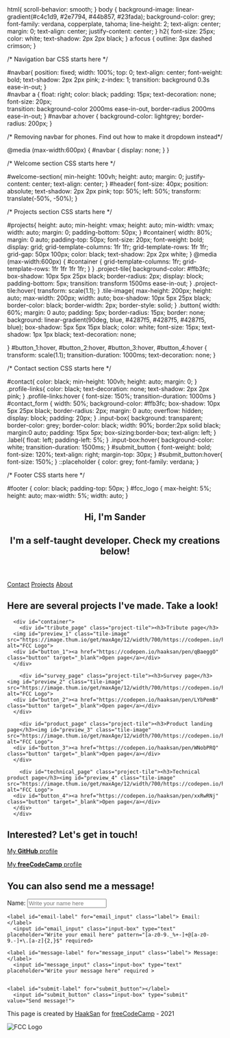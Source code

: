 <!DOCTYPE html>
<html lang="en">
  html{
  scroll-behavior: smooth;
}  
body {
  background-image: linear-gradient(#c4c1d9, #2e7794, #44b857, #23fada);
  background-color: grey;
  font-family: verdana, copperplate, tahoma;
  line-height: 2;
  text-align: center;
  margin: 0;
  text-align: center;
  justify-content: center;
}
h2{
  font-size: 25px;
  color: white;
  text-shadow: 2px 2px black;
}  
a:focus {
  outline: 3px dashed crimson;
}

/* Navigation bar CSS starts here */

#navbar{
  position: fixed;
  width: 100%;
  top: 0;
  text-align: center;
  font-weight: bold;
  text-shadow: 2px 2px pink;
  z-index: 1;
  transition: background 0.3s ease-in-out;
}    
#navbar a {
  float: right;
  color: black;
  padding: 15px;
  text-decoration: none;
  font-size: 20px;   
  transition: background-color 2000ms ease-in-out, border-radius 2000ms ease-in-out;
}
#navbar a:hover {
  background-color: lightgrey;
  border-radius: 200px;
}

/* Removing navbar for phones. Find out how to make it dropdown instead*/

@media (max-width:600px) {
#navbar {
  display: none;
}
}

/* Welcome section CSS starts here */

#welcome-section{
  min-height: 100vh;
  height: auto;
  margin: 0;
  justify-content: center;
  text-align: center;
}
#header{
  font-size: 40px;
  position: absolute;
  text-shadow: 2px 2px pink;
  top: 50%;
  left: 50%;
  transform: translate(-50%, -50%);
}

/* Projects section CSS starts here */

#projects{
  height: auto;
  min-height: vmax;
  height: auto;
  min-width: vmax;
  width: auto;
  margin: 0;
  padding-bottom: 50px;
}
#container{
  width: 80%;
  margin: 0 auto;
  padding-top: 50px;
  font-size: 20px;
  font-weight: bold;
  display: grid;
  grid-template-columns: 1fr 1fr;
  grid-template-rows: 1fr 1fr;
  grid-gap: 50px 100px;
  color: black;
  text-shadow: 2px 2px white;
}
@media (max-width:600px) {
#container {
  grid-template-columns: 1fr;
  grid-template-rows: 1fr 1fr 1fr 1fr;
}
}
.project-tile{
  background-color: #ffb3fc;
  box-shadow: 10px 5px 25px black;
  border-radius: 2px;
  display: block;
  padding-bottom: 5px;
  transition: transform 1500ms ease-in-out;
}
.project-tile:hover{
  transform: scale(1.1);
}
.tile-image{
  max-height: 200px;
  height: auto;
  max-width: 200px;
  width: auto;
  box-shadow: 10px 5px 25px black;
  border-color: black;
  border-width: 2px;
  border-style: solid;
}
.button{
  width: 60%;
  margin: 0 auto;
  padding: 5px;
  border-radius: 15px;
  border: none;
  background: linear-gradient(90deg, blue, #4287f5,   #4287f5, #4287f5, blue);
  box-shadow: 5px 5px 15px black;
  color: white;
  font-size: 15px;
  text-shadow: 1px 1px black;
  text-decoration: none;
  
}
#button_1:hover,
#button_2:hover,
#button_3:hover,
#button_4:hover {
  transform: scale(1.1);
  transition-duration: 1000ms;
  text-decoration: none;
}

/* Contact section CSS starts here */

#contact{
  color: black;
  min-height: 100vh;
  height: auto;
  margin: 0;
}  
.profile-links{
  color: black;
  text-decoration: none;
  text-shadow: 2px 2px pink; 
}
.profile-links:hover {
  font-size: 150%;
  transition-duration: 1000ms
}
#contact_form {
  width: 50%;
  background-color: #ffb3fc;
  box-shadow: 10px 5px 25px black;
  border-radius: 2px;
  margin: 0 auto;
  overflow: hidden;
  display: block;
  padding: 20px;
}
.input-box{
  background: transparent;
  border-color: grey;
  border-color: black;
  width: 90%;
  border:2px solid black;
  margin:0 auto;
  padding: 15px 5px;
  box-sizing:border-box;
  text-align: left;
}
.label{
  float: left;
  padding-left: 5%;
}
.input-box:hover{
  background-color: white;
  transition-duration: 1500ms;
}
#submit_button {
  font-weight: bold;
  font-size: 120%;
  text-align: right;
  margin-top: 30px;
}
#submit_button:hover{
  font-size: 150%;
}
::placeholder {
  color: grey;
  font-family: verdana;
}

/* Footer CSS starts here */

#footer {
  color: black;
  padding-top: 50px;
}
#fcc_logo {
  max-height: 5%;
  height: auto;
  max-width: 5%;
  width: auto;
}

  <head>
  <title>Sander Haak Portfolio Page</title>
</head>
  <body>
  
<script src="https://cdn.freecodecamp.org/testable-projects-fcc/v1/bundle.js"></script>
  
  <!-- I've tried my best to make this work my own. I've used information from FCC's curriculum and forum, W3Schools and other open forums and guides to make my own pages. If there has been any sort of infringement, feel free to contact me and I'll try and fix it. Contact info: shaak@live.nl -->
  
<section id="welcome-section">
    <header id="header">
    <h1> Hi, I'm Sander </h1>
    <h2>I'm a self-taught developer. Check my creations below!</h2>
    </header>
</section>
  
<nav id="navbar" class="navbar">
    <a href= "#contact" class="nav-link">Contact</a>
    <a href= "#projects" class="nav-link">Projects</a>
    <a href= "#welcome-section" class="nav-link">About</a>
</nav>
  
<!-- Projects section starts here --> 
  
 <main id="main">
    <section id="projects">
    <h2>Here are several projects I've made. Take a look!</h2>
      
        
      <div id="container">
        <div id="tribute_page" class="project-tile"><h3>Tribute page</h3>
      <img id="preview_1" class="tile-image" src="https://image.thum.io/get/maxAge/12/width/700/https://codepen.io/haaksan/full/qBaeggO" alt="FCC Logo">
      <div id="button_1"><a href="https://codepen.io/haaksan/pen/qBaeggO" class="button" target="_blank">Open page</a></div>
      </div>
        
        <div id="survey_page" class="project-tile"><h3>Survey page</h3><img id="preview_2" class="tile-image" src="https://image.thum.io/get/maxAge/12/width/700/https://codepen.io/haaksan/full/LYbPemB" alt="FCC Logo">
      <div id="button_2"><a href="https://codepen.io/haaksan/pen/LYbPemB" class="button" target="_blank">Open page</a></div>
      </div>
        
        <div id="product_page" class="project-tile"><h3>Product landing page</h3><img id="preview_3" class="tile-image" src="https://image.thum.io/get/maxAge/12/width/700/https://codepen.io/haaksan/full/WNobPRQ" alt="FCC Logo">
      <div id="button_3"><a href="https://codepen.io/haaksan/pen/WNobPRQ" class="button" target="_blank">Open page</a></div>
      </div>
        
        <div id="technical_page" class="project-tile"><h3>Technical product page</h3><img id="preview_4" class="tile-image" src="https://image.thum.io/get/maxAge/12/width/700/https://codepen.io/haaksan/full/xxRwRNj" alt="FCC Logo">
      <div id="button_4"><a href="https://codepen.io/haaksan/pen/xxRwRNj" class="button" target="_blank">Open page</a></div>
      </div> 
      </div>
  </section>
</main>
  
 <!-- Contact section starts here --> 
    
<section id="contact">
  <div id="profile_links">
       <h2> Interested? Let's get in touch!</h2><p><a id="profile-link" class= "profile-links" href="https://github.com/HaakSan" target="_blank">My <strong>GitHub</strong> profile</a></p>  
  <p><a class="profile-links" href="https://www.freecodecamp.org/fcc3fd9cd43-9d35-4e87-9c49-142f675539d4" target="_blank">My <strong>freeCodeCamp</strong> profile</a></p>
    
  </div>
  <div id="contact_form">
    <h2> You can also send me a message! </h2>
    <label id="name-label" for="name_input" class="label"> Name: </label>
      <input id="name_input" class="input-box" type="text" placeholder="Write your name here" required>
            
    <label id="email-label" for="email_input" class="label"> Email: </label>
      <input id="email_input" class="input-box" type="text" placeholder="Write your email here" pattern="[a-z0-9._%+-]+@[a-z0-9.-]+\.[a-z]{2,}$" required>
        
    <label id="message-label" for="message_input" class="label"> Message: </label>
      <input id="message_input" class="input-box" type="text" placeholder="Write your message here" required >
        
       
    <label id="submit-label" for="submit_button"></label>
      <input id="submit_button" class="input-box" type="submit" value="Send message!">
</div>
</section>
      
<!-- Footer starts here --> 
        
<footer id="footer">
  <p>This page is created by <a id="tribute-link" href="https://github.com/HaakSan" target="_blank">HaakSan</a> for <a id="fcc-link" href="https://www.freecodecamp.org/" target="_blank">freeCodeCamp</a> - 2021</p>
<img id="fcc_logo" src="https://th.bing.com/th/id/Rae91b723cbdab27450b707509964eb4d?rik=tAB%2bW1OErzuhZw&riu=http%3a%2f%2fstatic.libsyn.com%2fp%2fassets%2f2%2ff%2ff%2f7%2f2ff7cc8aa33fe438%2ffreecodecamp-square-logo-large-1400.jpg&ehk=%2fUOMfC%2fOXpTE%2b6d8IQIVtoT4gWo0%2bPO7J%2bWlbKZSt%2bE%3d&risl=&pid=ImgRaw" alt="FCC Logo">
</footer>
  </body>
</html>
